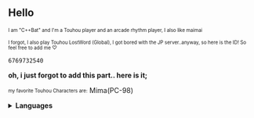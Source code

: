 ## Hello
<sub><sup>I am "C++Bat" and I'm a Touhou player and an arcade rhythm player, I also like maimai</sup></sub>

<sub><sup>I forgot, I also play Touhou LostWord (Global), I got bored with the JP server..anyway, so here is the ID! So feel free to add me ♡</sup></sub>

```
6769732540
```

**oh, i just forgot to add this part.. here is it;**

<sub><sup>my favorite Touhou Characters are:</sup></sub>
Mima(PC-98)

 <details>
<summary> <b>Languages</b> </summary>
   
> [Japanese](https://github.com/cirnoLover/CirnoLover)
